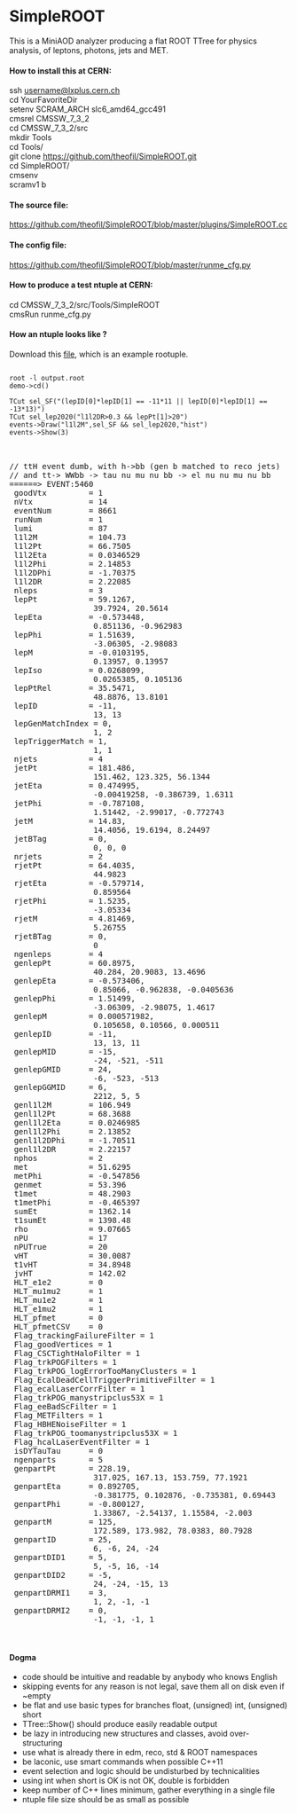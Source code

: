 # SimpleROOT

This is a MiniAOD analyzer producing a flat ROOT TTree for physics analysis,
of leptons, photons, jets and MET.

<h4> How to install this at CERN:  </h4>

ssh username@lxplus.cern.ch  
cd YourFavoriteDir  
setenv SCRAM_ARCH slc6_amd64_gcc491  
cmsrel CMSSW_7_3_2  
cd CMSSW_7_3_2/src  
mkdir Tools  
cd Tools/  
git clone https://github.com/theofil/SimpleROOT.git  
cd SimpleROOT/  
cmsenv  
scramv1 b  

<h4> The source file: </h4>

https://github.com/theofil/SimpleROOT/blob/master/plugins/SimpleROOT.cc

<h4> The config file: </h4>

https://github.com/theofil/SimpleROOT/blob/master/runme_cfg.py

<h4> How to produce a test ntuple at CERN: </h4>

cd CMSSW_7_3_2/src/Tools/SimpleROOT <br>
cmsRun runme_cfg.py

<h4> How an ntuple looks like ? </h4>

Download this <a href="http://theofil.web.cern.ch/theofil/get/output.root">file</a>, which is an example rootuple. 

<pre>
<code>
root -l output.root 
demo->cd() 

TCut sel_SF("(lepID[0]*lepID[1] == -11*11 || lepID[0]*lepID[1] == -13*13)")
TCut sel_lep2020("l1l2DR>0.3 && lepPt[1]>20")
events->Draw("l1l2M",sel_SF && sel_lep2020,"hist") 
events->Show(3)
</code>
</pre>


<pre>
<samp>
// ttH event dumb, with h->bb (gen b matched to reco jets) 
// and tt-> WWbb -> tau nu mu nu bb -> el nu nu mu nu bb
======> EVENT:5460
 goodVtx         = 1
 nVtx            = 14
 eventNum        = 8661
 runNum          = 1
 lumi            = 87
 l1l2M           = 104.73
 l1l2Pt          = 66.7505
 l1l2Eta         = 0.0346529
 l1l2Phi         = 2.14853
 l1l2DPhi        = -1.70375
 l1l2DR          = 2.22085
 nleps           = 3
 lepPt           = 59.1267, 
                  39.7924, 20.5614
 lepEta          = -0.573448, 
                  0.851136, -0.962983
 lepPhi          = 1.51639, 
                  -3.06305, -2.98083
 lepM            = -0.0103195, 
                  0.13957, 0.13957
 lepIso          = 0.0268099, 
                  0.0265385, 0.105136
 lepPtRel        = 35.5471, 
                  48.8876, 13.8101
 lepID           = -11, 
                  13, 13
 lepGenMatchIndex = 0, 
                  1, 2
 lepTriggerMatch = 1, 
                  1, 1
 njets           = 4
 jetPt           = 181.486, 
                  151.462, 123.325, 56.1344
 jetEta          = 0.474995, 
                  -0.00419258, -0.386739, 1.6311
 jetPhi          = -0.787108, 
                  1.51442, -2.99017, -0.772743
 jetM            = 14.83, 
                  14.4056, 19.6194, 8.24497
 jetBTag         = 0, 
                  0, 0, 0
 nrjets          = 2
 rjetPt          = 64.4035, 
                  44.9823
 rjetEta         = -0.579714, 
                  0.859564
 rjetPhi         = 1.5235, 
                  -3.05334
 rjetM           = 4.81469, 
                  5.26755
 rjetBTag        = 0, 
                  0
 ngenleps        = 4
 genlepPt        = 60.8975, 
                  40.284, 20.9083, 13.4696
 genlepEta       = -0.573406, 
                  0.85066, -0.962838, -0.0405636
 genlepPhi       = 1.51499, 
                  -3.06309, -2.98075, 1.4617
 genlepM         = 0.000571982, 
                  0.105658, 0.10566, 0.000511
 genlepID        = -11, 
                  13, 13, 11
 genlepMID       = -15, 
                  -24, -521, -511
 genlepGMID      = 24, 
                  -6, -523, -513
 genlepGGMID     = 6, 
                  2212, 5, 5
 genl1l2M        = 106.949
 genl1l2Pt       = 68.3688
 genl1l2Eta      = 0.0246985
 genl1l2Phi      = 2.13852
 genl1l2DPhi     = -1.70511
 genl1l2DR       = 2.22157
 nphos           = 2
 met             = 51.6295
 metPhi          = -0.547856
 genmet          = 53.396
 t1met           = 48.2903
 t1metPhi        = -0.465397
 sumEt           = 1362.14
 t1sumEt         = 1398.48
 rho             = 9.07665
 nPU             = 17
 nPUTrue         = 20
 vHT             = 30.0087
 t1vHT           = 34.8948
 jvHT            = 142.02
 HLT_e1e2        = 0
 HLT_mu1mu2      = 1
 HLT_mu1e2       = 1
 HLT_e1mu2       = 1
 HLT_pfmet       = 0
 HLT_pfmetCSV    = 0
 Flag_trackingFailureFilter = 1
 Flag_goodVertices = 1
 Flag_CSCTightHaloFilter = 1
 Flag_trkPOGFilters = 1
 Flag_trkPOG_logErrorTooManyClusters = 1
 Flag_EcalDeadCellTriggerPrimitiveFilter = 1
 Flag_ecalLaserCorrFilter = 1
 Flag_trkPOG_manystripclus53X = 1
 Flag_eeBadScFilter = 1
 Flag_METFilters = 1
 Flag_HBHENoiseFilter = 1
 Flag_trkPOG_toomanystripclus53X = 1
 Flag_hcalLaserEventFilter = 1
 isDYTauTau      = 0
 ngenparts       = 5
 genpartPt       = 228.19, 
                  317.025, 167.13, 153.759, 77.1921
 genpartEta      = 0.892705, 
                  -0.381775, 0.102876, -0.735381, 0.69443
 genpartPhi      = -0.800127, 
                  1.33867, -2.54137, 1.15584, -2.003
 genpartM        = 125, 
                  172.589, 173.982, 78.0383, 80.7928
 genpartID       = 25, 
                  6, -6, 24, -24
 genpartDID1     = 5, 
                  5, -5, 16, -14
 genpartDID2     = -5, 
                  24, -24, -15, 13
 genpartDRMI1    = 3, 
                  1, 2, -1, -1
 genpartDRMI2    = 0, 
                  -1, -1, -1, 1

</samp>
</pre>


<h4> Dogma </h4>
<ul>
<li> code should be intuitive and readable by anybody who knows English </li>
<li> skipping events for any reason is not legal, save them all on disk even if ~empty </li>
<li> be flat and use basic types for branches float, (unsigned) int,  (unsigned) short </li>
<li> TTree::Show() should produce easily readable output
<li> be lazy in introducing new structures and classes, avoid over-structuring </li>
<li> use what is already there in edm, reco, std & ROOT namespaces</li>
<li> be laconic, use smart commands when possible C++11 </li>
<li> event selection and logic should be undisturbed by technicalities </li>
<li> using int when short is OK is not OK, double is forbidden</li>
<li> keep number of C++ lines minimum, gather everything in a single file </b>
<li> ntuple file size should be as small as possible </li>
</ul>


